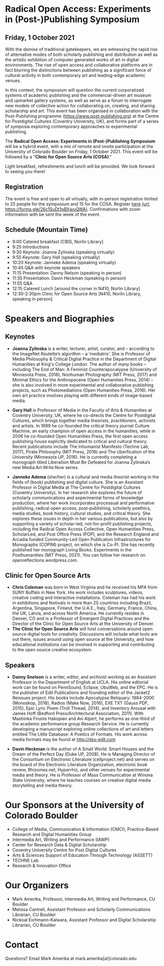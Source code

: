 # Radical Open Access: Experiments in (Post-)Publishing Symposium

## Friday, 1 October 2021

With the demise of traditional gatekeepers, we are witnessing the rapid rise of alternative modes of both scholarly publishing and distribution as well as the artistic exhibition of computer generated works of art in digital environments. The rise of open access and collaborative platforms are in fact blurring the distinctions between publishing as a significant force of cultural activity in both contemporary art and leading-edge academic venues.

In this context, the symposium will question the current corporatized systems of academic publishing and the commercial-driven art museum and upmarket gallery systems, as well as serve as a forum to interrogate new models of collective action for collaborating on, creating, and sharing scholarship and art. This event has been organised in collaboration with the Post-Publishing programme (https://www.post-publishing.org) at the Centre for Postdigital Cultures (Coventry University, UK), and forms part of a series of symposia exploring contemporary approaches to experimental publishing.

The **Radical Open Access: Experiments in (Post-)Publishing Symposium** will be a hybrid event, with a mix of remote and onsite participation at the University of Colorado Boulder on Friday, 1 October 2021. This event will be followed by a "**Clinic for Open Source Arts (COSA)**." 

Light breakfast, refreshments and lunch will be provided. We look forward to seeing you there!

## Registration
The event is free and open to all virtually, with in-person registration limited to 25 people for the symposium and 15 for the COSA. Register [here](https://forms.gle/26c1SuDt1pBXwuQWA) [(url: https://forms.gle/26c1SuDt1pBXwuQWA)](https://forms.gle/26c1SuDt1pBXwuQWA). Confirmations with zoom information with be sent the week of the event.

## Schedule (Mountain Time)
- 9:00 Catered breakfast [CBIS, Norlin Library]
- 9:25 Introductions
- 9:30 Keynote: Joanna Zylinska (speaking virtually)
- 9:55 Keynote: Gary Hall  (speaking virtually)
- 10:20 Keynote: Janneke Adema (speaking virtually)
- 10:45 Q&A with keynote speakers 
- 11:15 Presentation: Danny Nelson (speaking in person)
- 11:35 Presentation: Davin Heckman (speaking in person)
- 11:55 Q&A
- 12:15 Catered Lunch [around the corner in N410, Norlin Library]
- 12:30-2:30pm Clinic for Open Source Arts [N410, Norlin Library, speaking in person]


# Speakers and Biographies
## Keynotes
- **Joanna Zylinska** is a writer, lecturer, artist, curator, and – according to the ImageNet Roulette’s algorithm – a ‘mediatrix’. She is Professor of Media Philosophy & Critical Digital Practice in the Department of Digital Humanities at King's College London. The author of many books – including The End of Man: A Feminist Counterapocalypse (University of Minnesota Press, 2018), Nonhuman Photography (MIT Press, 2017) and Minimal Ethics for the Anthropocene (Open Humanities Press, 2014) – she is also involved in more experimental and collaborative publishing projects, such as Photomediations (Open Humanities Press, 2016). Her own art practice involves playing with different kinds of image-based media.

- **Gary Hall** is Professor of Media in the Faculty of Arts & Humanities at Coventry University, UK, where he co-directs the Centre for Postdigital Cultures, which brings together media theorists, practitioners, activists and artists. In 1999 he co-founded the critical theory journal Culture Machine, an early champion of open access in the humanities, while in 2006 he co-founded Open Humanities Press, the first open access publishing house explicitly dedicated to critical and cultural theory. Recent publications include The Inhumanist Manifesto (Techne Lab, 2017), Pirate Philosophy (MIT Press, 2016) and The Uberfication of the University (Minnesota UP, 2016). He is currently completing a monograph titled Liberalism Must Be Defeated for Joanna Zylinska’s new Media:Art:Write:Now series.

- **Janneke Adema** (she/her) is a cultural and media theorist working in the fields of (book) publishing and digital culture. She is an Assistant Professor in Digital Media at The Centre for Postdigital Cultures (Coventry University). In her research she explores the future of scholarly communications and experimental forms of knowledge production, where her work incorporates processual and performative publishing, radical open access, post-publishing, scholarly poethics, media studies, book history, cultural studies, and critical theory. She explores these issues in depth in her various publications, but also by supporting a variety of scholar-led, not-for-profit publishing projects, including the Radical Open Access Collective, Open Humanities Press, ScholarLed, and Post Office Press (POP), and the Research England and Arcadia funded Community-Led Open Publication Infrastructures for Monographs (COPIM) project, on which she is Co-PI. She has recently published her monograph Living Books. Experiments in the Posthumanities (MIT Press, 2021). You can follow her research on openreflections.wordpress.com.   

## Clinic for Open Source Arts
- **Chris Coleman** was born in West Virginia and he received his MFA from SUNY Buffalo in New York. His work includes sculptures, videos, creative coding and interactive installations. Coleman has had his work in exhibitions and festivals in more than 25 countries including Brazil, Argentina, Singapore, Finland, the U.A.E., Italy, Germany, France, China, the UK, Latvia, and across North America. He currently resides in Denver, CO and is a Professor of Emergent Digital Practices and the Director of the Clinic for Open Source Arts at the University of Denver.
- **The Clinic for Open Source Arts** will host conversations around open source digital tools for creativity. Discussions will include what tools are out there, issues around using open source at the University, and how educational institutions can be involved in supporting and contributing to the open source creative ecosystem.

## Speakers
- **Danny Snelson** is a writer, editor, and archivist working as an Assistant Professor in the Department of English at UCLA. His online editorial work can be found on PennSound, Eclipse, UbuWeb, and the EPC. He is the publisher of Edit Publications and founding editor of the Jacket2 Reissues project. His books include Apocalypse Reliquary: 1984-2000 (Monoskop, 2018), Radios (Make Now, 2016), EXE TXT (Gauss PDF, 2015), Epic Lyric Poem (Troll Thread, 2014), and Inventory Arousal with James Hoff (Bedford Press/Architectural Association, 2011). With Mashinka Firunts Hakopian and Avi Alpert, he performs as one-third of the academic performance group Research Service. He is currently developing a manuscript exploring online collections of art and letters entitled The Little Database: A Poetics of Formats. His work across media formats may be found at http://dss-edit.com 

- **Davin Heckman** is the author of A Small World: Smart Houses and the Dream of the Perfect Day (Duke UP, 2008). He is Managing Director of the Consortium on Electronic Literature (cellproject.net) and serves on the board of the Electronic Literature Organization, electronic book review, Rhizomes.net, Hyperrhiz, and other venues for experimental media and theory. He is Professor of Mass Communication at Winona State University, where he teaches courses on creative digital media storytelling and media theory. 


# Our Sponsors at the University of Colorado Boulder
- College of Media, Communication & Information (CMCI), Practice-Based Research and Digital Humanities Group 
- Intermedia Art, Writing and Performance (IAWP)
- Center for Research Data & Digital Scholarship
- Coventry University Centre for Post Digital Cultures
- Arts & Sciences Support of Education Through Technology (ASSETT)
- TECHNE Lab
- Research & Innovation Office

# Our Organizers
- Mark Amerika, Professor, Intermedia Art, Writing and Performance, CU Boulder
- Melissa Cantrell, Assistant Professor and Scholarly Communications Librarian, CU Boulder
- Nickoal Eichmann-Kalwara, Assistant Professor and Digital Scholarship Librarian, CU Boulder

# Contact
Questions? Email Mark Amerika at mark.amerika[at]colorado.edu
